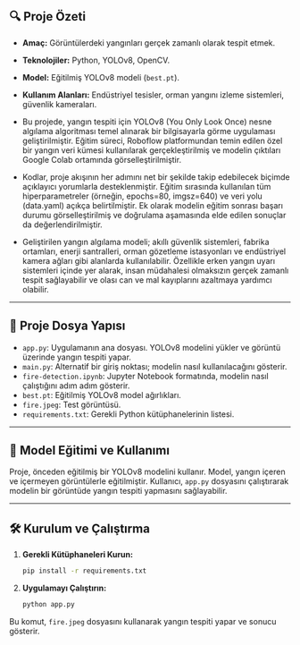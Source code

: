 ## 🔍 Proje Özeti

* **Amaç:** Görüntülerdeki yangınları gerçek zamanlı olarak tespit etmek.
* **Teknolojiler:** Python, YOLOv8, OpenCV.
* **Model:** Eğitilmiş YOLOv8 modeli (`best.pt`).
* **Kullanım Alanları:** Endüstriyel tesisler, orman yangını izleme sistemleri, güvenlik kameraları.

* Bu projede, yangın tespiti için YOLOv8 (You Only Look Once) nesne algılama algoritması temel alınarak bir bilgisayarla görme uygulaması geliştirilmiştir. Eğitim süreci, Roboflow platformundan temin edilen özel bir yangın veri kümesi kullanılarak gerçekleştirilmiş ve modelin çıktıları Google Colab ortamında görselleştirilmiştir.

* Kodlar, proje akışının her adımını net bir şekilde takip edebilecek biçimde açıklayıcı yorumlarla desteklenmiştir. Eğitim sırasında kullanılan tüm hiperparametreler (örneğin, epochs=80, imgsz=640) ve veri yolu (data.yaml) açıkça belirtilmiştir. Ek olarak modelin eğitim sonrası başarı durumu görselleştirilmiş ve doğrulama aşamasında elde edilen sonuçlar da değerlendirilmiştir.

* Geliştirilen yangın algılama modeli; akıllı güvenlik sistemleri, fabrika ortamları, enerji santralleri, orman gözetleme istasyonları ve endüstriyel kamera ağları gibi alanlarda kullanılabilir. Özellikle erken yangın uyarı sistemleri içinde yer alarak, insan müdahalesi olmaksızın gerçek zamanlı tespit sağlayabilir ve olası can ve mal kayıplarını azaltmaya yardımcı olabilir.

---

## 📁 Proje Dosya Yapısı

* `app.py`: Uygulamanın ana dosyası. YOLOv8 modelini yükler ve görüntü üzerinde yangın tespiti yapar.
* `main.py`: Alternatif bir giriş noktası; modelin nasıl kullanılacağını gösterir.
* `fire-detection.ipynb`: Jupyter Notebook formatında, modelin nasıl çalıştığını adım adım gösterir.
* `best.pt`: Eğitilmiş YOLOv8 model ağırlıkları.
* `fire.jpeg`: Test görüntüsü.
* `requirements.txt`: Gerekli Python kütüphanelerinin listesi.

---

## 🧠 Model Eğitimi ve Kullanımı

Proje, önceden eğitilmiş bir YOLOv8 modelini kullanır. Model, yangın içeren ve içermeyen görüntülerle eğitilmiştir. Kullanıcı, `app.py` dosyasını çalıştırarak modelin bir görüntüde yangın tespiti yapmasını sağlayabilir.

---

## 🛠️ Kurulum ve Çalıştırma

1. **Gerekli Kütüphaneleri Kurun:**

   ```bash
   pip install -r requirements.txt
   ```



2. **Uygulamayı Çalıştırın:**

   ```bash
   python app.py
   ```



Bu komut, `fire.jpeg` dosyasını kullanarak yangın tespiti yapar ve sonucu gösterir.

